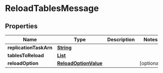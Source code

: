 

# ReloadTablesMessage


## Properties

| Name | Type | Description | Notes |
|------------ | ------------- | ------------- | -------------|
|**replicationTaskArn** | [**String**](String.md) |  |  |
|**tablesToReload** | [**List**](List.md) |  |  |
|**reloadOption** | [**ReloadOptionValue**](ReloadOptionValue.md) |  |  [optional] |



